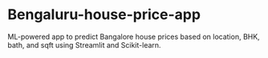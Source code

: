 # Bengaluru-house-price-app
ML-powered app to predict Bangalore house prices based on location, BHK, bath, and sqft using Streamlit and Scikit-learn.

